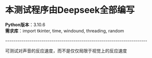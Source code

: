 <h1>本测试程序由Deepseek全部编写<br></h1>
<b>Python版本</b>：3.10.6<br>
<b>需求库</b>：import tkinter, time, windound, threading, random

-----------------------------------------------------------------------<br>

可测试对声音的反应速度，而不是仅仅局限于视觉上的反应速度
